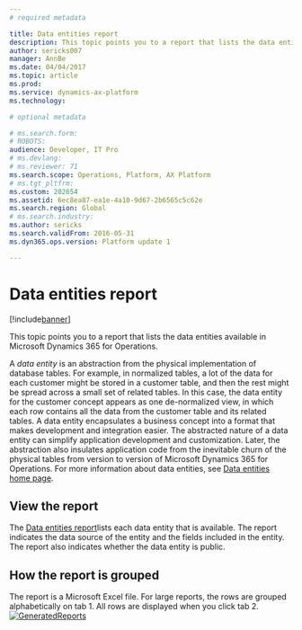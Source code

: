 ```yaml
---
# required metadata

title: Data entities report
description: This topic points you to a report that lists the data entities available in Microsoft Dynamics 365 for Operations.
author: sericks007
manager: AnnBe
ms.date: 04/04/2017
ms.topic: article
ms.prod: 
ms.service: dynamics-ax-platform
ms.technology: 

# optional metadata

# ms.search.form: 
# ROBOTS: 
audience: Developer, IT Pro
# ms.devlang: 
# ms.reviewer: 71
ms.search.scope: Operations, Platform, AX Platform
# ms.tgt_pltfrm: 
ms.custom: 202654
ms.assetid: 6ec8ea87-ea1e-4a10-9d67-2b6565c5c62e
ms.search.region: Global
# ms.search.industry: 
ms.author: sericks
ms.search.validFrom: 2016-05-31
ms.dyn365.ops.version: Platform update 1

---
```


# Data entities report

[!include[banner](../includes/banner.md)]


This topic points you to a report that lists the data entities available in Microsoft Dynamics 365 for Operations.

A *data entity* is an abstraction from the physical implementation of database tables. For example, in normalized tables, a lot of the data for each customer might be stored in a customer table, and then the rest might be spread across a small set of related tables. In this case, the data entity for the customer concept appears as one de-normalized view, in which each row contains all the data from the customer table and its related tables. A data entity encapsulates a business concept into a format that makes development and integration easier. The abstracted nature of a data entity can simplify application development and customization. Later, the abstraction also insulates application code from the inevitable churn of the physical tables from version to version of Microsoft Dynamics 365 for Operations. For more information about data entities, see [Data entities home page](data-entities.md).

## View the report
The [Data entities report](https://mbs.microsoft.com/customersource/northamerica/AX/downloads/reports/axtechrefrep)lists each data entity that is available. The report indicates the data source of the entity and the fields included in the entity. The report also indicates whether the data entity is public.

## How the report is grouped
The report is a Microsoft Excel file. For large reports, the rows are grouped alphabetically on tab 1. All rows are displayed when you click tab 2. [![GeneratedReports](./media/generatedreports.png)](./media/generatedreports.png)



